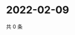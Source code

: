# 2022-02-09

共 0 条

<!-- BEGIN WEIBO -->
<!-- 最后更新时间 Wed Feb 09 2022 13:12:27 GMT+0800 (China Standard Time) -->

<!-- END WEIBO -->
